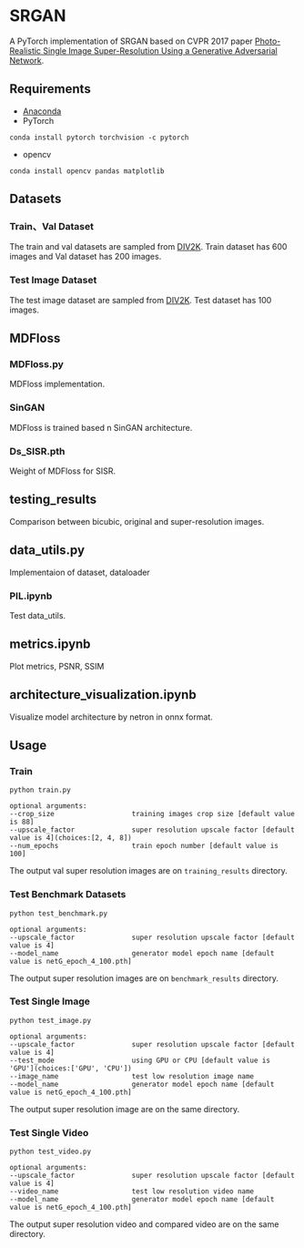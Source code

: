 # SRGAN
A PyTorch implementation of SRGAN based on CVPR 2017 paper 
[Photo-Realistic Single Image Super-Resolution Using a Generative Adversarial Network](https://arxiv.org/abs/1609.04802).

## Requirements
- [Anaconda](https://www.anaconda.com/download/)
- PyTorch
```
conda install pytorch torchvision -c pytorch
```
- opencv
```
conda install opencv pandas matplotlib
```

## Datasets

### Train、Val Dataset
The train and val datasets are sampled from [DIV2K](https://data.vision.ee.ethz.ch/cvl/DIV2K/).
Train dataset has 600 images and Val dataset has 200 images.


### Test Image Dataset
The test image dataset are sampled from [DIV2K](https://data.vision.ee.ethz.ch/cvl/DIV2K/).
Test dataset has 100 images.

## MDFloss
### MDFloss.py
MDFloss implementation.

### SinGAN
MDFloss is trained based n SinGAN architecture.

### Ds_SISR.pth
Weight of MDFloss for SISR.

## testing_results

Comparison between bicubic, original and super-resolution images.

## data_utils.py

Implementaion of dataset, dataloader

### PIL.ipynb
Test data_utils.

## metrics.ipynb
Plot metrics, PSNR, SSIM

## architecture_visualization.ipynb
Visualize model architecture by netron in onnx format.

## Usage

### Train
```
python train.py

optional arguments:
--crop_size                   training images crop size [default value is 88]
--upscale_factor              super resolution upscale factor [default value is 4](choices:[2, 4, 8])
--num_epochs                  train epoch number [default value is 100]
```
The output val super resolution images are on `training_results` directory.

### Test Benchmark Datasets
```
python test_benchmark.py

optional arguments:
--upscale_factor              super resolution upscale factor [default value is 4]
--model_name                  generator model epoch name [default value is netG_epoch_4_100.pth]
```
The output super resolution images are on `benchmark_results` directory.

### Test Single Image
```
python test_image.py

optional arguments:
--upscale_factor              super resolution upscale factor [default value is 4]
--test_mode                   using GPU or CPU [default value is 'GPU'](choices:['GPU', 'CPU'])
--image_name                  test low resolution image name
--model_name                  generator model epoch name [default value is netG_epoch_4_100.pth]
```
The output super resolution image are on the same directory.

### Test Single Video
```
python test_video.py

optional arguments:
--upscale_factor              super resolution upscale factor [default value is 4]
--video_name                  test low resolution video name
--model_name                  generator model epoch name [default value is netG_epoch_4_100.pth]
```
The output super resolution video and compared video are on the same directory.



